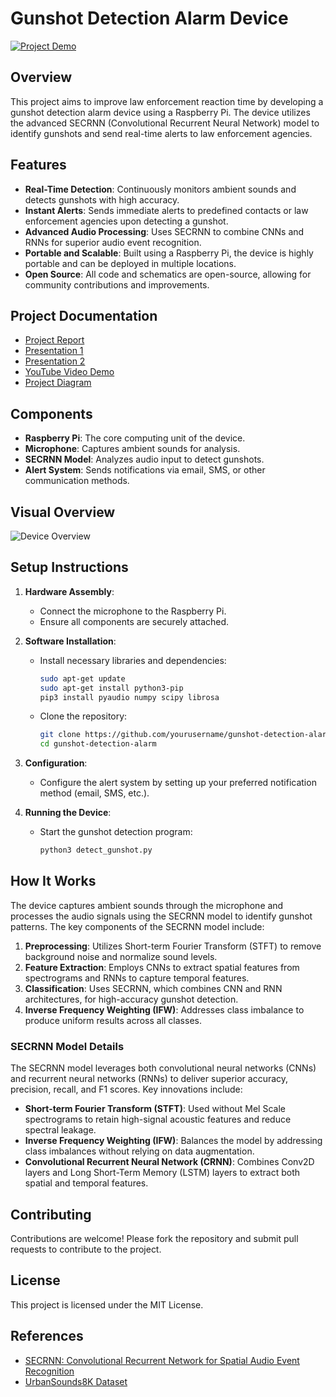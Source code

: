 # Gunshot Detection Alarm Device

[![Project Demo](https://img.youtube.com/vi/Q8h_Qf6KS74/0.jpg)](https://youtu.be/Q8h_Qf6KS74)

## Overview

This project aims to improve law enforcement reaction time by developing a gunshot detection alarm device using a Raspberry Pi. The device utilizes the advanced SECRNN (Convolutional Recurrent Neural Network) model to identify gunshots and send real-time alerts to law enforcement agencies.

## Features

- **Real-Time Detection**: Continuously monitors ambient sounds and detects gunshots with high accuracy.
- **Instant Alerts**: Sends immediate alerts to predefined contacts or law enforcement agencies upon detecting a gunshot.
- **Advanced Audio Processing**: Uses SECRNN to combine CNNs and RNNs for superior audio event recognition.
- **Portable and Scalable**: Built using a Raspberry Pi, the device is highly portable and can be deployed in multiple locations.
- **Open Source**: All code and schematics are open-source, allowing for community contributions and improvements.

## Project Documentation

- [Project Report](https://docs.google.com/document/d/1PLTL0GT4mDv7MRuZTo727VBNo3oW_VWpe3a4USZLz04/edit?usp=sharing)
- [Presentation 1](https://docs.google.com/presentation/d/1m6s5ke25lyPTwZDbIXAbxjvut6nWUf-m3mejdVA5OSM/edit?usp=sharing)
- [Presentation 2](https://docs.google.com/presentation/d/1Q3NYl_UWfafFcsRuGGvbzul4kimvUd6Kqr9Yn3JhsOM/edit?usp=sharing)
- [YouTube Video Demo](https://youtu.be/Q8h_Qf6KS74)
- [Project Diagram](https://drive.google.com/file/d/1S6NCUwfFN-hs7NGmLr_iRAUqCGLjYXcS/view?usp=sharing)

## Components

- **Raspberry Pi**: The core computing unit of the device.
- **Microphone**: Captures ambient sounds for analysis.
- **SECRNN Model**: Analyzes audio input to detect gunshots.
- **Alert System**: Sends notifications via email, SMS, or other communication methods.

## Visual Overview

![Device Overview](https://drive.google.com/uc?id=1S6NCUwfFN-hs7NGmLr_iRAUqCGLjYXcS)

## Setup Instructions

1. **Hardware Assembly**:
    - Connect the microphone to the Raspberry Pi.
    - Ensure all components are securely attached.

2. **Software Installation**:
    - Install necessary libraries and dependencies:
      ```sh
      sudo apt-get update
      sudo apt-get install python3-pip
      pip3 install pyaudio numpy scipy librosa
      ```
    - Clone the repository:
      ```sh
      git clone https://github.com/yourusername/gunshot-detection-alarm.git
      cd gunshot-detection-alarm
      ```

3. **Configuration**:
    - Configure the alert system by setting up your preferred notification method (email, SMS, etc.).

4. **Running the Device**:
    - Start the gunshot detection program:
      ```sh
      python3 detect_gunshot.py
      ```

## How It Works

The device captures ambient sounds through the microphone and processes the audio signals using the SECRNN model to identify gunshot patterns. The key components of the SECRNN model include:

1. **Preprocessing**: Utilizes Short-term Fourier Transform (STFT) to remove background noise and normalize sound levels.
2. **Feature Extraction**: Employs CNNs to extract spatial features from spectrograms and RNNs to capture temporal features.
3. **Classification**: Uses SECRNN, which combines CNN and RNN architectures, for high-accuracy gunshot detection.
4. **Inverse Frequency Weighting (IFW)**: Addresses class imbalance to produce uniform results across all classes.

### SECRNN Model Details

The SECRNN model leverages both convolutional neural networks (CNNs) and recurrent neural networks (RNNs) to deliver superior accuracy, precision, recall, and F1 scores. Key innovations include:

- **Short-term Fourier Transform (STFT)**: Used without Mel Scale spectrograms to retain high-signal acoustic features and reduce spectral leakage.
- **Inverse Frequency Weighting (IFW)**: Balances the model by addressing class imbalances without relying on data augmentation.
- **Convolutional Recurrent Neural Network (CRNN)**: Combines Conv2D layers and Long Short-Term Memory (LSTM) layers to extract both spatial and temporal features.

## Contributing

Contributions are welcome! Please fork the repository and submit pull requests to contribute to the project.

## License

This project is licensed under the MIT License.

## References

- [SECRNN: Convolutional Recurrent Network for Spatial Audio Event Recognition](https://docs.google.com/document/d/1PLTL0GT4mDv7MRuZTo727VBNo3oW_VWpe3a4USZLz04/edit?usp=sharing)
- [UrbanSounds8K Dataset](https://urbansounddataset.weebly.com/urbansound8k.html)
